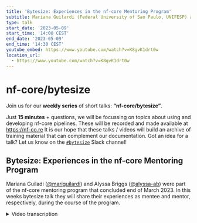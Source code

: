 ```yaml
---
title: 'Bytesize: Experiences in the nf-core Mentoring Program'
subtitle: Mariana Guilardi (Federal University of Sao Paulo, UNIFESP) and Alyssa Briggs (The University of Texas at Dallas)
type: talk
start_date: '2023-05-09'
start_time: '14:00 CEST'
end_date: '2023-05-09'
end_time: '14:30 CEST'
youtube_embed: https://www.youtube.com/watch?v=K8gvK1drt0w
location_url:
  - https://www.youtube.com/watch?v=K8gvK1drt0w
---
```


# nf-core/bytesize

Join us for our **weekly series** of short talks: **“nf-core/bytesize”**.

Just **15 minutes** + questions, we will be focussing on topics about using and developing nf-core pipelines.
These will be recorded and made available at <https://nf-co.re>
It is our hope that these talks / videos will build an archive of training material that can complement our documentation. Got an idea for a talk? Let us know on the [`#bytesize`](https://nfcore.slack.com/channels/bytesize) Slack channel!

## Bytesize: Experiences in the nf-core Mentoring Program

Mariana Guiladi ([@mariguilardi](https://github.com/mariguilardi)) and Alyssa Briggs ([@alyssa-ab](https://github.com/alyssa-ab)) were part of the nf-core mentoring program that concluded end of March 2023. In this weeks bytesize talk they will share their experiences as mentee and mentor, respectively, during the course of the program.


<details markdown="1"><summary>Video transcription</summary>
**Note: The content has been edited for reader-friendliness**

[0:01](https://www.youtube.com/watch?v=K8gvK1drt0w&t=1)
(host) Hello, everyone, and welcome to this week's bytesize. I'm very happy to have with me Alyssa Briggs and Mariana Guiladi. These were mentor and mentee, respectively, in the mentorship program that just closed. They will give us some of their impressions during the time there. Now it's off to you.

[0:34](https://www.youtube.com/watch?v=K8gvK1drt0w&t=34)
Hello, everyone. Thank you for the introduction, and thank you for joining us here. I'm Alyssa. I will be going ahead and starting our presentation. Just to start with a little bit of background on us. We were both a part of the second round of this mentorship program. We're just going to go over what were our assumptions before we started the program, what goals did we start with, why did we apply, what were we looking to get out of this, what did we see as some benefits or takeaways from the program, and then just advice for anyone interested, whether it's applying as a mentor or a mentee.

[1:23](https://www.youtube.com/watch?v=K8gvK1drt0w&t=83)
I did just want to show this picture before we got started. As you can see, this program is quite global. It's grown a lot since the first round and also is expanding into different regions as well. This is awesome. We're reaching some more underrepresented communities. You can see me up here in the US and then Mariana up there in South America. This is a really cool aspect of the program, I thought. Whenever we come together for the larger group meetings in the program, it's awesome to see what everyone is working on and the progress they're making, all in different parts. Just a really fun aspect of the program.

[2:03](https://www.youtube.com/watch?v=K8gvK1drt0w&t=123)
More into what we're going to talk about, the assumptions that we had before starting the program. One of my assumptions was that the mentor and mentee pairing was going to be based on experience level. I myself am fairly new with nf-core Nextflow. I've only been working with it for about a year. I was really hoping that I could help someone who was essentially completely new so that we could get the most out of the program as possible. What we found is this was definitely true. A lot of thought goes into making these pairings, not just based on experience level, but also on your research interests. Mariana and I both have some interest in viral or pathogen interactions with hosts. We were able to do some good work that we were both interested in because of that. This was a really great aspect about the program. Another assumption, this is one that Mariana specifically had, was that there would be strict guidelines and expectations. What we found is that the program is actually really flexible. It's not strict. It's not rigid. There are some expectations as to try to meet two hours a week, try to accomplish certain things without the program, but your options are huge. You can really cater that to your experience level, how much time you have to put into this, and your interests as well. That was great. Then another assumption was that you can learn Nextflow with no prior experience within the scope of the program. The program itself is going to just be about four months, which might sound a little bit daunting to try to learn everything about Nextflow in that time. But you absolutely can learn what you need to about Nextflow in that time period. You can go from having no experience, if that's where you're starting, to ending up with the skills needed to write and maintain a pipeline, if that's what you're looking to do.

[3:58](https://www.youtube.com/watch?v=K8gvK1drt0w&t=238)
We're going to talk a little bit about our aims before the program. When I first applied, I didn't have any experience with Nextflow. I was starting with bioinformatics. My main goals involved to learn the basics, how to run pipelines. But also, I had interest to learn how to write the code. Not only my own pipelines, but also help in pipelines of other people in the community. Alyssa is going to talk a little bit about her mentor site. So my goals when going into this program, I really wanted to contribute to our nf-core community in some way. I had a great experience with having a mentor of my own through my university, who really passed on the skills for nf-core and Nextflow to me. Having learned those, I really wanted to be able to pass them on myself. That was a big goal. Then I also wanted to gain experience and confidence by teaching the basics of Nextflow. As I've said many times, I was fairly new. I've done mentoring and teaching before, but never with anything related to bioinformatics. I definitely wanted to expand into that and just get more experience and confidence. I also went into this wanting to learn from my mentee and fellow mentors. Definitely, this isn't a one-way street. If you're a mentor, you're still going to learn a lot yourself, and I definitely did. But that was an aim going into the program.

[5:35](https://www.youtube.com/watch?v=K8gvK1drt0w&t=335)
As Alyssa has said before, the program is very flexible. In our case, what we tried to do was weekly meetings. Each meeting, we tried to solve a problem. In the first meetings, we worked on the beginner tutorial of Nextflow. But we also later worked on pipelines that already existed. But we also tried to make sure that we were trying to implement new pipelines and new modules to contribute to the nf-core community. During this whole process, I was able to learn not only how to run these pipelines, but also how to write and test these new models and new pipelines that we tried to implement. Another experience that was really good was to see that not only we can contribute with coach the nf-core community, but also in other ways. For example, there is the Slack of the nf-core community. You can reach the questions inside of this Slack and answer and help people with their questions. Another way that we can help in the community is helping the translation of the training materials into another language than English, to help people around the globe to learn Nextflow. Some of my experiences. Again, like I said before, even if you're a mentor, it's not a one-way street. Make sure to learn from your mentees strengths. I think that was an awesome part of the program. Of course, I brought more of the nf-core Nextflow knowledge to the table. Mariana definitely had her own strengths as well, having been in bioinformatics longer than me. I learned a lot from her, which was a great experience.

[7:27](https://www.youtube.com/watch?v=K8gvK1drt0w&t=447)
Then something that's general, just about working with anyone while you're coding. It's nice to hack through that code whenever you're working on something and you hit a problem. You're able to bounce ideas off each other and essentially solve that problem really quickly. You have these weekly meetings and they're two hours. Some people might think that's a big time commitment, but it's really enjoyable. You're working through what you're passionate about and you're having fun while doing it. Great experience. Then we chose two examples just to show of what can be done during this process. This is in our case, because Alyssa is a co-author of this pipeline for viral integration. One of the things that needs to be done to this pipeline was organize the code into subworkflows. Instead of the main pipeline having the bulge of the lines of code, we just call the subworkflows in the main pipeline. You organize this code into the new files to work the subworkflow. For me, it was an interesting experience to see how to make a pipeline more readable, let's say, to see how pipelines are organized when we used Nextflow. This is one example. We try to show another example a little more complex, because three mentors, Sebastian, Kolja, and Alex, were working in a pipeline involving machine learning. They proposed to their mentee, Luria, to not only learn Nextflow using this pipeline, but also contribute with this pipeline. She was able to learn the basics, but also she made in the end of the program a contribution to the nf-core community.

[9:33](https://www.youtube.com/watch?v=K8gvK1drt0w&t=573)
We also want to give a little advice for future mentees and mentors. For the mentees, one thing that is good is try to learn Git and Bash before the program, at least the basics. Because since most of the codes for Nextflow and nf-core are on GitHub, this will help you with your first steps when you start the program. Also, if you already have some experience with other programming languages and you have a pipeline, try to implement this pipeline into a Nextflow pipeline. You'll see that you're going to have a good experience with it. We had some mentees that did that in our round, and they had good experiences doing that. Also, if you're interested in running pipelines, try to use your own data or data that you are interested in. Because in this way, you will be able to see how to implement Nextflow in your everyday life in your career. My advice can apply both to mentors and mentees. My first advice that I pass on is: don't be afraid to start small. Even if your goal in the end is you want to be working on pipelines, know how much experience you're starting with and where you need to start. If that's going through training documentation to start with or trying to just run an nf-core pipeline, don't be afraid to take these smaller steps along the way. They're worth just as much as being able to write a pipeline down the road. Like Mariana was saying, apply your own research interests. Look for scripts that you're using every day. Try to turn them into modules for nf-core. You're contributing to the community. You're working on what you like, and you're not necessarily starting so big that it becomes daunting. Going along with that, I suggest setting something like stepwise goals. If you're starting from the beginning and you have to go through the training documentation and you're trying to work modules and subworkflows and pipelines and all of that, make sure that you celebrate every success and every little thing that you accomplish. It can feel like a lot to get through, especially if you're trying to write a pipeline. Just make sure you're acknowledging all those little steps along the way. Then just don't be afraid to ask for help whenever you're unsure. There's a whole community that's going to be ready to help you. That's going to happen in the regular Slack channels, whichever one is applying to the issue that you're running into, as well as you're going to have your own Slack channel just for your mentorship program. Even if you're a mentor, you don't have to know everything, feel free to reach out if you have a question. You're going to learn something just as much as your mentee is doing.

[12:28](https://www.youtube.com/watch?v=K8gvK1drt0w&t=748)
Just a few messages for you to take and think about. The first one is, this program is not for people that already have experience or have no experience. It's a program for everyone. Don't be afraid to apply as a mentor or as a mentee because you're going to have a good experience, not only learning Nextflow, but also sharing your knowledge with others. If you're thinking about applying as a mentor and you're insecure about you don't have any experience or few experience, always remember that your experience is valuable for someone that doesn't have experience at all with Nextflow. This person will be happy to be your mentee and have your knowledge. Last, as Alyssa said, always leverage each step on the way in the program because it's a step closer to the goals that both mentors and mentees establish in the beginning of the program. All right. That being said, we're pretty much done with talking about our experiences.

[13:46](https://www.youtube.com/watch?v=K8gvK1drt0w&t=826)
Round three of the mentorship is open. Applications are still open until May 15th. If you're interested in applying as a mentor or mentee, make sure you get it in by then. This round is going to run, I believe, from June through the end of September. Then we also have linked here experiences in round two. That's going to be the blog post that talks about the experiences and projects that the pairs worked on during round two. Thank you all for joining today. If you have any questions about our experiences, we'll be happy to answer them.

[14:20](https://www.youtube.com/watch?v=K8gvK1drt0w&t=860)
(host) Thank you so much, Alyssa and Mariana. Now we are open for any questions from the audience. Maybe I can break the ice here. I have a question. No, Phil, you can come in. It's fine.

(question) I have a question. Basically, there is one point that everyone always thinks about when they're applying for something like this, which is the time commitment. It was mentioned before. I was wondering how much apart from these two hours that you spend each week together did you put in separately from these meetings, each of you in a way?

(answer) Yeah, so we had the two hour meetings. Then, of course, Mariana would work on some things in addition for a little bit longer and then whenever we needed to, we'd have conversations on Slack to get her through those issues. Mariana, how much time in addition did you spend? I think like four hours maybe, sometimes less, because we worked a lot together during these meetings. Most of the time when I was outside the meeting, I was focused on learning more about one thing that we discussed more than the time to solve a problem. But we had other pairs that didn't have these weekly meetings. They just talked through chat on Slack. Then if they have a big problem to solve, then they have the meeting. It's very flexible for both of the mentors and mentees to establish how many time they're going to spend on these interactions.

(host) Thank you.

[16:16](https://www.youtube.com/watch?v=K8gvK1drt0w&t=976)
(question) Brilliant talk. Thank you. It was really, really nice to hear your experiences. We spent a lot of time planning how to build this and how formalized it should be and stuff. We're never really sure if it's going to work out. But hearing you guys talk about it really makes me feel very pleased that it was a useful experience for you both. I had a couple of just curiosity questions. I was wondering how much this overlaps with your day job, Mariana. Is this something you're going to carry on using day to day going forward? And is it something you were already trying to do before the mentorship came along?

(answer) Yes. Right now, I am a biologist. I'm trying to transition into bioinformatics. For my PhD, I'm thinking about implementing a new pipeline that I will use. Translating Python and R scripts into Nextflow. My main goal is to try to use it all my everyday life from now on. One thing that I'm trying to do here with my peers is trying to show everyone that Nextflow is a great tool today to learn. I hope that I can convince others to use it also.

[17:34](https://www.youtube.com/watch?v=K8gvK1drt0w&t=1054)
(question) We have a question in the chat. It goes, did you use any tools besides Slack, GitHub, and video calls to work together?

(answer) In the beginning, we used Gitpod, right? Yeah, we used Gitpod for a little while. Then we actually transitioned over to VS Code. We're using Live Share a lot. That was super helpful in terms of trying to code together. I think those are the main programs we used.

[18:07](https://www.youtube.com/watch?v=K8gvK1drt0w&t=1087)
(host) Maybe I should have mentioned that. Anyone can unmute themselves. I allow that now. If you have a question, just unmute yourself.

(question) Is there anything you would do differently if you were starting together again next week?

(answer) My main thing that I would do differently, since this was the first time I'd mentored nf-core Nextflow, anything like that, is to set, like I said earlier, more stepwise goals. Going in, we weren't exactly sure what to work on, I guess, which was one of the harder parts of the program, is figuring out what to work on. Or if you want to convert some script into an nf-core module, trying to make sure that it fits the standards that nf-core has. Really working through that and trying to come up with those stepwise goals maybe in advance, I think, would have been helpful to give us a little bit more direction. That's what I would have done differently. I totally agree, because in the beginning, probably I should have looked more into the pipelines and models that already existed. To gen an idea how to write on my own pipeline or something like that. But we had some good experience trying to find out which way to go. In the end, we had a good experience because we tried a lot of different ways. That was a good thing. But that's what Alyssa said, I agree. That would be a good way to restart.

(comment) I guess that's the downside of having it very flexible. When you say you work on anything, and then it's difficult to know what to work on.

(speaker) Right, yeah.

[20:11](https://www.youtube.com/watch?v=K8gvK1drt0w&t=1211)
(host) Do we have any more questions from the audience? Do we have any more questions from Phil?

(comment) I could probably think of more, but I've said quite a few already.

(host) In that case, I would very much want to thank you both for being here today and presenting the work also that you've done. I want to thank you also specifically for contributing to nf-core. It's lovely to have you in the community. Of course, I want to thank the audience for listening in and the Chan Zuckerberg Initiative for funding the talks and as it happens, also this mentorship program. Thank you very much. Have a great day.

</details>

